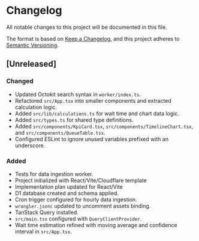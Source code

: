 # Changelog
All notable changes to this project will be documented in this file.

The format is based on [Keep a Changelog](https://keepachangelog.com/en/1.1.0/),
and this project adheres to [Semantic Versioning](https://semver.org/spec/v2.0.0.html).

## [Unreleased]
### Changed
- Updated Octokit search syntax in `worker/index.ts`.
- Refactored `src/App.tsx` into smaller components and extracted calculation logic.
- Added `src/lib/calculations.ts` for wait time and chart data logic.
- Added `src/types.ts` for shared type definitions.
- Added `src/components/KpiCard.tsx`, `src/components/TimelineChart.tsx`, and `src/components/QueueTable.tsx`.
- Configured ESLint to ignore unused variables prefixed with an underscore.
### Added
- Tests for data ingestion worker.
- Project initialized with React/Vite/Cloudflare template
- Implementation plan updated for React/Vite
- D1 database created and schema applied.
- Cron trigger configured for hourly data ingestion.
- `wrangler.jsonc` updated to uncomment assets binding.
- TanStack Query installed.
- `src/main.tsx` configured with `QueryClientProvider`.
- Wait time estimation refined with moving average and confidence interval in `src/App.tsx`.
